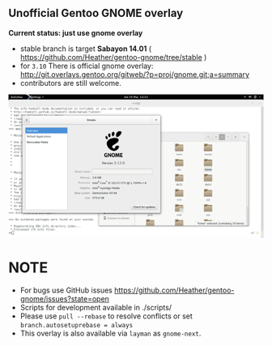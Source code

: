 Unofficial Gentoo GNOME overlay
-------------------------------

**Current status: just use gnome overlay**

 - stable branch is target **Sabayon 14.01** ( https://github.com/Heather/gentoo-gnome/tree/stable )
 - for `3.10` There is official gnome overlay: http://git.overlays.gentoo.org/gitweb/?p=proj/gnome.git;a=summary
 - contributors are still welcome.

![](ss.png?raw=true)

NOTE
====

* For bugs use GitHub issues https://github.com/Heather/gentoo-gnome/issues?state=open
* Scripts for development available in ./scripts/
* Please use `pull --rebase` to resolve conflicts or set `branch.autosetuprebase = always`
* This overlay is also available via `layman` as `gnome-next`.
